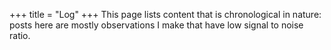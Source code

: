 +++
title = "Log"
+++
This page lists content that is chronological in nature: posts here are mostly observations I make that have low signal to noise ratio.
